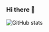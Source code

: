 ### Hi there 👋

![GitHub stats](https://github-readme-stats.vercel.app/api?username=victoryoalli&show_icons=true&count_private=true)  

